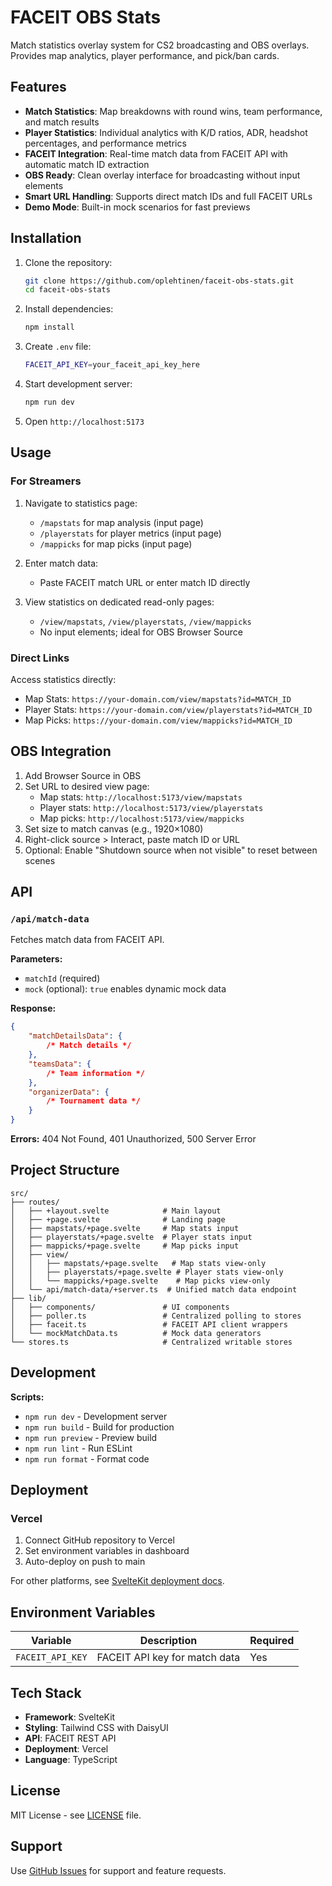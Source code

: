 # FACEIT OBS Stats

Match statistics overlay system for CS2 broadcasting and OBS overlays. Provides map analytics, player performance, and pick/ban cards.
## Features

- **Match Statistics**: Map breakdowns with round wins, team performance, and match results
- **Player Statistics**: Individual analytics with K/D ratios, ADR, headshot percentages, and performance metrics
- **FACEIT Integration**: Real-time match data from FACEIT API with automatic match ID extraction
- **OBS Ready**: Clean overlay interface for broadcasting without input elements
- **Smart URL Handling**: Supports direct match IDs and full FACEIT URLs
 - **Demo Mode**: Built-in mock scenarios for fast previews

## Installation

1. Clone the repository:

   ```bash
   git clone https://github.com/oplehtinen/faceit-obs-stats.git
   cd faceit-obs-stats
   ```

2. Install dependencies:

   ```bash
   npm install
   ```

3. Create `.env` file:

   ```bash
   FACEIT_API_KEY=your_faceit_api_key_here
   ```

4. Start development server:

   ```bash
   npm run dev
   ```

5. Open `http://localhost:5173`

## Usage

### For Streamers

1. Navigate to statistics page:

   - `/mapstats` for map analysis (input page)
   - `/playerstats` for player metrics (input page)
   - `/mappicks` for map picks (input page)

2. Enter match data:

   - Paste FACEIT match URL or enter match ID directly

3. View statistics on dedicated read-only pages:
   - `/view/mapstats`, `/view/playerstats`, `/view/mappicks`
   - No input elements; ideal for OBS Browser Source

### Direct Links

Access statistics directly:

- Map Stats: `https://your-domain.com/view/mapstats?id=MATCH_ID`
- Player Stats: `https://your-domain.com/view/playerstats?id=MATCH_ID`
- Map Picks: `https://your-domain.com/view/mappicks?id=MATCH_ID`

## OBS Integration

1. Add Browser Source in OBS
2. Set URL to desired view page:
   - Map stats: `http://localhost:5173/view/mapstats`
   - Player stats: `http://localhost:5173/view/playerstats`
   - Map picks: `http://localhost:5173/view/mappicks`
3. Set size to match canvas (e.g., 1920×1080)
4. Right-click source > Interact, paste match ID or URL
5. Optional: Enable "Shutdown source when not visible" to reset between scenes

## API

### `/api/match-data`

Fetches match data from FACEIT API.

**Parameters:**

- `matchId` (required)
- `mock` (optional): `true` enables dynamic mock data

**Response:**

```json
{
	"matchDetailsData": {
		/* Match details */
	},
	"teamsData": {
		/* Team information */
	},
	"organizerData": {
		/* Tournament data */
	}
}
```

**Errors:** 404 Not Found, 401 Unauthorized, 500 Server Error

## Project Structure

```
src/
├── routes/
│   ├── +layout.svelte            # Main layout
│   ├── +page.svelte              # Landing page
│   ├── mapstats/+page.svelte     # Map stats input
│   ├── playerstats/+page.svelte  # Player stats input
│   ├── mappicks/+page.svelte     # Map picks input
│   ├── view/
│   │   ├── mapstats/+page.svelte   # Map stats view-only
│   │   ├── playerstats/+page.svelte # Player stats view-only
│   │   └── mappicks/+page.svelte    # Map picks view-only
│   └── api/match-data/+server.ts  # Unified match data endpoint
├── lib/
│   ├── components/               # UI components
│   ├── poller.ts                 # Centralized polling to stores
│   ├── faceit.ts                 # FACEIT API client wrappers
│   └── mockMatchData.ts          # Mock data generators
└── stores.ts                     # Centralized writable stores
```

## Development

**Scripts:**

- `npm run dev` - Development server
- `npm run build` - Build for production
- `npm run preview` - Preview build
- `npm run lint` - Run ESLint
- `npm run format` - Format code

## Deployment

### Vercel

1. Connect GitHub repository to Vercel
2. Set environment variables in dashboard
3. Auto-deploy on push to main

For other platforms, see [SvelteKit deployment docs](https://kit.svelte.dev/docs/adapters).

## Environment Variables

| Variable         | Description                   | Required |
| ---------------- | ----------------------------- | -------- |
| `FACEIT_API_KEY` | FACEIT API key for match data | Yes      |

## Tech Stack

- **Framework**: SvelteKit
- **Styling**: Tailwind CSS with DaisyUI
- **API**: FACEIT REST API
- **Deployment**: Vercel
- **Language**: TypeScript

## License

MIT License - see [LICENSE](LICENSE) file.

## Support

Use [GitHub Issues](https://github.com/oplehtinen/faceit-obs-stats/issues) for support and feature requests.
